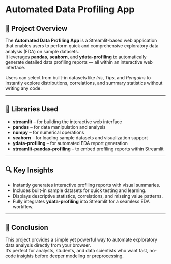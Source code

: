 # Automated Data Profiling App

## 📘 Project Overview
The **Automated Data Profiling App** is a Streamlit-based web application that enables users to perform quick and comprehensive exploratory data analysis (EDA) on sample datasets.  
It leverages **pandas**, **seaborn**, and **ydata-profiling** to automatically generate detailed data profiling reports — all within an interactive web interface.

Users can select from built-in datasets like *Iris*, *Tips*, and *Penguins* to instantly explore distributions, correlations, and summary statistics without writing any code.

---

## 🧩 Libraries Used
- **streamlit** – for building the interactive web interface  
- **pandas** – for data manipulation and analysis  
- **numpy** – for numerical operations  
- **seaborn** – for loading sample datasets and visualization support  
- **ydata-profiling** – for automated EDA report generation  
- **streamlit-pandas-profiling** – to embed profiling reports within Streamlit  

---

## 🔍 Key Insights
- Instantly generates interactive profiling reports with visual summaries.  
- Includes built-in sample datasets for quick testing and learning.  
- Displays descriptive statistics, correlations, and missing value patterns.  
- Fully integrates **ydata-profiling** into Streamlit for a seamless EDA workflow.  

---

## 🏁 Conclusion
This project provides a simple yet powerful way to automate exploratory data analysis directly from your browser.  
It’s perfect for analysts, students, and data scientists who want fast, no-code insights before deeper modeling or preprocessing.
